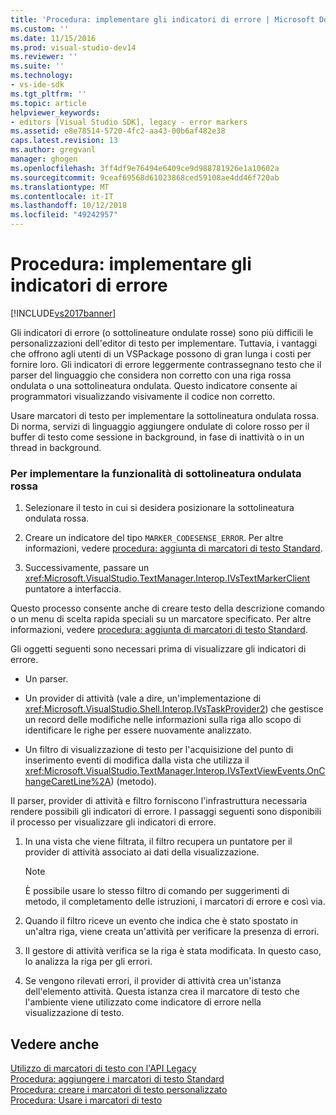 ```yaml
---
title: 'Procedura: implementare gli indicatori di errore | Microsoft Docs'
ms.custom: ''
ms.date: 11/15/2016
ms.prod: visual-studio-dev14
ms.reviewer: ''
ms.suite: ''
ms.technology:
- vs-ide-sdk
ms.tgt_pltfrm: ''
ms.topic: article
helpviewer_keywords:
- editors [Visual Studio SDK], legacy - error markers
ms.assetid: e8e78514-5720-4fc2-aa43-00b6af482e38
caps.latest.revision: 13
ms.author: gregvanl
manager: ghogen
ms.openlocfilehash: 3ff4df9e76494e6409ce9d988781926e1a10602a
ms.sourcegitcommit: 9ceaf69568d61023868ced59108ae4dd46f720ab
ms.translationtype: MT
ms.contentlocale: it-IT
ms.lasthandoff: 10/12/2018
ms.locfileid: "49242957"
---
```

# <a name="how-to-implement-error-markers"></a>Procedura: implementare gli indicatori di errore
[!INCLUDE[vs2017banner](../includes/vs2017banner.md)]

Gli indicatori di errore (o sottolineature ondulate rosse) sono più difficili le personalizzazioni dell'editor di testo per implementare. Tuttavia, i vantaggi che offrono agli utenti di un VSPackage possono di gran lunga i costi per fornire loro. Gli indicatori di errore leggermente contrassegnano testo che il parser del linguaggio che considera non corretto con una riga rossa ondulata o una sottolineatura ondulata. Questo indicatore consente ai programmatori visualizzando visivamente il codice non corretto.  
  
 Usare marcatori di testo per implementare la sottolineatura ondulata rossa. Di norma, servizi di linguaggio aggiungere ondulate di colore rosso per il buffer di testo come sessione in background, in fase di inattività o in un thread in background.  
  
### <a name="to-implement-the-red-wavy-underline-feature"></a>Per implementare la funzionalità di sottolineatura ondulata rossa  
  
1.  Selezionare il testo in cui si desidera posizionare la sottolineatura ondulata rossa.  
  
2.  Creare un indicatore del tipo `MARKER_CODESENSE_ERROR`. Per altre informazioni, vedere [procedura: aggiunta di marcatori di testo Standard](../extensibility/how-to-add-standard-text-markers.md).  
  
3.  Successivamente, passare un <xref:Microsoft.VisualStudio.TextManager.Interop.IVsTextMarkerClient> puntatore a interfaccia.  
  
 Questo processo consente anche di creare testo della descrizione comando o un menu di scelta rapida speciali su un marcatore specificato. Per altre informazioni, vedere [procedura: aggiunta di marcatori di testo Standard](../extensibility/how-to-add-standard-text-markers.md).  
  
 Gli oggetti seguenti sono necessari prima di visualizzare gli indicatori di errore.  
  
-   Un parser.  
  
-   Un provider di attività (vale a dire, un'implementazione di <xref:Microsoft.VisualStudio.Shell.Interop.IVsTaskProvider2>) che gestisce un record delle modifiche nelle informazioni sulla riga allo scopo di identificare le righe per essere nuovamente analizzato.  
  
-   Un filtro di visualizzazione di testo per l'acquisizione del punto di inserimento eventi di modifica dalla vista che utilizza il <xref:Microsoft.VisualStudio.TextManager.Interop.IVsTextViewEvents.OnChangeCaretLine%2A>) (metodo).  
  
 Il parser, provider di attività e filtro forniscono l'infrastruttura necessaria rendere possibili gli indicatori di errore. I passaggi seguenti sono disponibili il processo per visualizzare gli indicatori di errore.  
  
1.  In una vista che viene filtrata, il filtro recupera un puntatore per il provider di attività associato ai dati della visualizzazione.  
  
    > [!NOTE]
    >  È possibile usare lo stesso filtro di comando per suggerimenti di metodo, il completamento delle istruzioni, i marcatori di errore e così via.  
  
2.  Quando il filtro riceve un evento che indica che è stato spostato in un'altra riga, viene creata un'attività per verificare la presenza di errori.  
  
3.  Il gestore di attività verifica se la riga è stata modificata. In questo caso, lo analizza la riga per gli errori.  
  
4.  Se vengono rilevati errori, il provider di attività crea un'istanza dell'elemento attività. Questa istanza crea il marcatore di testo che l'ambiente viene utilizzato come indicatore di errore nella visualizzazione di testo.  
  
## <a name="see-also"></a>Vedere anche  
 [Utilizzo di marcatori di testo con l'API Legacy](../extensibility/using-text-markers-with-the-legacy-api.md)   
 [Procedura: aggiungere i marcatori di testo Standard](../extensibility/how-to-add-standard-text-markers.md)   
 [Procedura: creare i marcatori di testo personalizzato](../extensibility/how-to-create-custom-text-markers.md)   
 [Procedura: Usare i marcatori di testo](../extensibility/how-to-use-text-markers.md)


